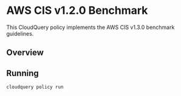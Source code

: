 # AWS CIS v1.2.0 Benchmark

This CloudQuery policy implements the AWS CIS v1.3.0 benchmark guidelines.

## Overview


## Running

```
cloudquery policy run
```